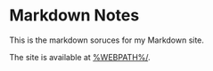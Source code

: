 # Markdown Notes
This is the markdown soruces for my Markdown site.

The site is available at [%WEBPATH%/](%WEBPATH%/).